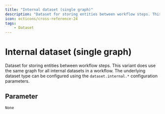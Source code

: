 ```yaml
---
title: "Internal dataset (single graph)"
description: "Dataset for storing entities between workflow steps. This variant does use the same graph for all internal datasets in a workflow. The underlying dataset type can be configured using the `dataset.internal.*` configuration parameters."
icon: octicons/cross-reference-24
tags: 
    - Dataset
---
```

# Internal dataset (single graph)
<!-- This file was generated - DO NOT CHANGE IT MANUALLY -->



Dataset for storing entities between workflow steps. This variant does use the same graph for all internal datasets in a workflow. The underlying dataset type can be configured using the `dataset.internal.*` configuration parameters.


## Parameter

`None`